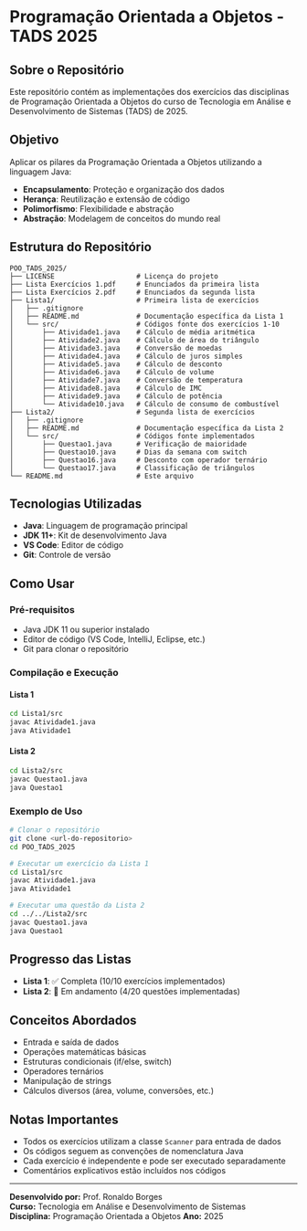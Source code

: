 # Programação Orientada a Objetos - TADS 2025

## Sobre o Repositório

Este repositório contém as implementações dos exercícios das disciplinas de Programação Orientada a Objetos do curso de Tecnologia em Análise e Desenvolvimento de Sistemas (TADS) de 2025.

## Objetivo

Aplicar os pilares da Programação Orientada a Objetos utilizando a linguagem Java:

- **Encapsulamento**: Proteção e organização dos dados
- **Herança**: Reutilização e extensão de código
- **Polimorfismo**: Flexibilidade e abstração
- **Abstração**: Modelagem de conceitos do mundo real

## Estrutura do Repositório

```
POO_TADS_2025/
├── LICENSE                    # Licença do projeto
├── Lista Exercícios 1.pdf     # Enunciados da primeira lista
├── Lista Exercícios 2.pdf     # Enunciados da segunda lista
├── Lista1/                    # Primeira lista de exercícios
│   ├── .gitignore
│   ├── README.md              # Documentação específica da Lista 1
│   └── src/                   # Códigos fonte dos exercícios 1-10
│       ├── Atividade1.java    # Cálculo de média aritmética
│       ├── Atividade2.java    # Cálculo de área do triângulo
│       ├── Atividade3.java    # Conversão de moedas
│       ├── Atividade4.java    # Cálculo de juros simples
│       ├── Atividade5.java    # Cálculo de desconto
│       ├── Atividade6.java    # Cálculo de volume
│       ├── Atividade7.java    # Conversão de temperatura
│       ├── Atividade8.java    # Cálculo de IMC
│       ├── Atividade9.java    # Cálculo de potência
│       └── Atividade10.java   # Cálculo de consumo de combustível
├── Lista2/                    # Segunda lista de exercícios
│   ├── .gitignore
│   ├── README.md              # Documentação específica da Lista 2
│   └── src/                   # Códigos fonte implementados
│       ├── Questao1.java      # Verificação de maioridade
│       ├── Questao10.java     # Dias da semana com switch
│       ├── Questao16.java     # Desconto com operador ternário
│       └── Questao17.java     # Classificação de triângulos
└── README.md                  # Este arquivo
```

## Tecnologias Utilizadas

- **Java**: Linguagem de programação principal
- **JDK 11+**: Kit de desenvolvimento Java
- **VS Code**: Editor de código
- **Git**: Controle de versão

## Como Usar

### Pré-requisitos

- Java JDK 11 ou superior instalado
- Editor de código (VS Code, IntelliJ, Eclipse, etc.)
- Git para clonar o repositório

### Compilação e Execução

#### Lista 1

```bash
cd Lista1/src
javac Atividade1.java
java Atividade1
```

#### Lista 2

```bash
cd Lista2/src
javac Questao1.java
java Questao1
```

### Exemplo de Uso

```bash
# Clonar o repositório
git clone <url-do-repositorio>
cd POO_TADS_2025

# Executar um exercício da Lista 1
cd Lista1/src
javac Atividade1.java
java Atividade1

# Executar uma questão da Lista 2
cd ../../Lista2/src
javac Questao1.java
java Questao1
```

## Progresso das Listas

- **Lista 1**: ✅ Completa (10/10 exercícios implementados)
- **Lista 2**: 🔄 Em andamento (4/20 questões implementadas)

## Conceitos Abordados

- Entrada e saída de dados
- Operações matemáticas básicas
- Estruturas condicionais (if/else, switch)
- Operadores ternários
- Manipulação de strings
- Cálculos diversos (área, volume, conversões, etc.)

## Notas Importantes

- Todos os exercícios utilizam a classe `Scanner` para entrada de dados
- Os códigos seguem as convenções de nomenclatura Java
- Cada exercício é independente e pode ser executado separadamente
- Comentários explicativos estão incluídos nos códigos

---

**Desenvolvido por:** Prof. Ronaldo Borges  
**Curso:** Tecnologia em Análise e Desenvolvimento de Sistemas  
**Disciplina:** Programação Orientada a Objetos
**Ano:** 2025
